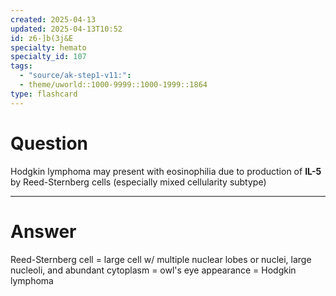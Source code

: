 ```yaml
---
created: 2025-04-13
updated: 2025-04-13T10:52
id: z6-]b(3j&E
specialty: hemato
specialty_id: 107
tags:
  - "source/ak-step1-v11:": 
  - theme/uworld::1000-9999::1000-1999::1864
type: flashcard
---
```


# Question
Hodgkin lymphoma may present with eosinophilia due to production of **IL-5** by Reed-Sternberg cells (especially mixed cellularity subtype)

---

# Answer
Reed-Sternberg cell = large cell w/ multiple nuclear lobes or nuclei, large nucleoli, and abundant cytoplasm = owl's eye appearance = Hodgkin lymphoma